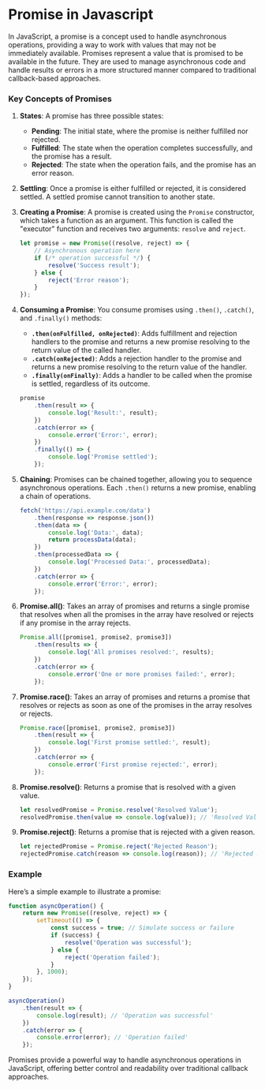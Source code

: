 #  Promise in Javascript

In JavaScript, a promise is a concept used to handle asynchronous operations, providing a way to work with values that may not be immediately available. Promises represent a value that is promised to be available in the future. They are used to manage asynchronous code and handle results or errors in a more structured manner compared to traditional callback-based approaches.

### Key Concepts of Promises

1. **States**:
   A promise has three possible states:
   - **Pending**: The initial state, where the promise is neither fulfilled nor rejected.
   - **Fulfilled**: The state when the operation completes successfully, and the promise has a result.
   - **Rejected**: The state when the operation fails, and the promise has an error reason.

2. **Settling**:
   Once a promise is either fulfilled or rejected, it is considered settled. A settled promise cannot transition to another state.

3. **Creating a Promise**:
   A promise is created using the `Promise` constructor, which takes a function as an argument. This function is called the "executor" function and receives two arguments: `resolve` and `reject`.

   ```javascript
   let promise = new Promise((resolve, reject) => {
       // Asynchronous operation here
       if (/* operation successful */) {
           resolve('Success result');
       } else {
           reject('Error reason');
       }
   });
   ```

4. **Consuming a Promise**:
   You consume promises using `.then()`, `.catch()`, and `.finally()` methods:

   - **`.then(onFulfilled, onRejected)`**: Adds fulfillment and rejection handlers to the promise and returns a new promise resolving to the return value of the called handler.
   - **`.catch(onRejected)`**: Adds a rejection handler to the promise and returns a new promise resolving to the return value of the handler.
   - **`.finally(onFinally)`**: Adds a handler to be called when the promise is settled, regardless of its outcome.

   ```javascript
   promise
       .then(result => {
           console.log('Result:', result);
       })
       .catch(error => {
           console.error('Error:', error);
       })
       .finally(() => {
           console.log('Promise settled');
       });
   ```

5. **Chaining**:
   Promises can be chained together, allowing you to sequence asynchronous operations. Each `.then()` returns a new promise, enabling a chain of operations.

   ```javascript
   fetch('https://api.example.com/data')
       .then(response => response.json())
       .then(data => {
           console.log('Data:', data);
           return processData(data);
       })
       .then(processedData => {
           console.log('Processed Data:', processedData);
       })
       .catch(error => {
           console.error('Error:', error);
       });
   ```

6. **Promise.all()**:
   Takes an array of promises and returns a single promise that resolves when all the promises in the array have resolved or rejects if any promise in the array rejects.

   ```javascript
   Promise.all([promise1, promise2, promise3])
       .then(results => {
           console.log('All promises resolved:', results);
       })
       .catch(error => {
           console.error('One or more promises failed:', error);
       });
   ```

7. **Promise.race()**:
   Takes an array of promises and returns a promise that resolves or rejects as soon as one of the promises in the array resolves or rejects.

   ```javascript
   Promise.race([promise1, promise2, promise3])
       .then(result => {
           console.log('First promise settled:', result);
       })
       .catch(error => {
           console.error('First promise rejected:', error);
       });
   ```

8. **Promise.resolve()**:
   Returns a promise that is resolved with a given value.

   ```javascript
   let resolvedPromise = Promise.resolve('Resolved Value');
   resolvedPromise.then(value => console.log(value)); // 'Resolved Value'
   ```

9. **Promise.reject()**:
   Returns a promise that is rejected with a given reason.

   ```javascript
   let rejectedPromise = Promise.reject('Rejected Reason');
   rejectedPromise.catch(reason => console.log(reason)); // 'Rejected Reason'
   ```

### Example

Here’s a simple example to illustrate a promise:

```javascript
function asyncOperation() {
    return new Promise((resolve, reject) => {
        setTimeout(() => {
            const success = true; // Simulate success or failure
            if (success) {
                resolve('Operation was successful');
            } else {
                reject('Operation failed');
            }
        }, 1000);
    });
}

asyncOperation()
    .then(result => {
        console.log(result); // 'Operation was successful'
    })
    .catch(error => {
        console.error(error); // 'Operation failed'
    });
```

Promises provide a powerful way to handle asynchronous operations in JavaScript, offering better control and readability over traditional callback approaches.